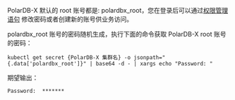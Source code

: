PolarDB-X 默认的 root 账号都是: polardbx_root，您在登录后可以通过[权限管理语句](https://help.aliyun.com/document_detail/313296.html) 修改密码或者创建新的账号供业务访问。

polardbx_root 账号的密码随机生成，执行下面的命令获取 PolarDB-X root 账号的密码：

```shell
kubectl get secret {PolarDB-X 集群名} -o jsonpath="{.data['polardbx_root']}" | base64 -d - | xargs echo "Password: "
```

期望输出：

```shell
Password:  *******
```
